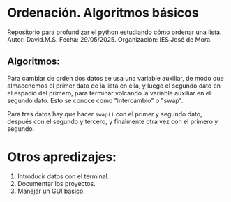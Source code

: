 # Ordenación. Algoritmos básicos
Repositorio para profundizar el python estudiando cómo ordenar una lista.
Autor: David.M.S.
Fecha: 29/05/2025.
Organización: IES José de Mora.

## Algoritmos:
Para cambiar de orden dos datos se usa una variable auxiliar, de modo que almacenemos el primer dato de la lista en ella, y luego el segundo dato en el espacio del primero, para terminar volcando la variable auxiliar en el segundo dato. Esto se conoce como "intercambio" o "swap".

Para tres datos hay que hacer ```swap()``` con el primer y segundo dato, después con el segundo y tercero, y finalmente otra vez con el primero y segundo.

# Otros apredizajes:
1. Introducir datos con el terminal.
2. Documentar los proyectos.
3. Manejar un GUI básico.
